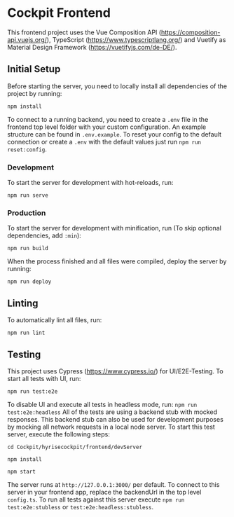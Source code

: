 # Cockpit Frontend

This frontend project uses the Vue Composition API (https://composition-api.vuejs.org/), TypeScript (https://www.typescriptlang.org/) and Vuetify as Material Design Framework (https://vuetifyjs.com/de-DE/).

## Initial Setup

Before starting the server, you need to locally install all dependencies of the project by running:

```
npm install
```

To connect to a running backend, you need to create a `.env` file in the frontend top level folder with your custom configuration. An example structure can be found in `.env.example`. To reset your config to the default connection or create a `.env` with the default values just run `npm run reset:config`.

### Development

To start the server for development with hot-reloads, run:

```
npm run serve
```

### Production

To start the server for development with minification, run (To skip optional dependencies, add `:min`):

```
npm run build
```

When the process finished and all files were compiled, deploy the server by running:

```
npm run deploy
```

## Linting

To automatically lint all files, run:

```
npm run lint
```

## Testing

This project uses Cypress (https://www.cypress.io/) for UI/E2E-Testing. To start all tests with UI, run:

```
npm run test:e2e
```

To disable UI and execute all tests in headless mode, run: `npm run test:e2e:headless`
All of the tests are using a backend stub with mocked responses. This backend stub can also be used for development purposes by mocking all network requests in a local node server. To start this test server, execute the following steps:

```
cd Cockpit/hyrisecockpit/frontend/devServer
```

```
npm install
```

```
npm start
```

The server runs at `http://127.0.0.1:3000/` per default. To connect to this server in your frontend app, replace the backendUrl in the top level `config.ts`. To run all tests against this server execute `npm run test:e2e:stubless` or `test:e2e:headless:stubless`.

